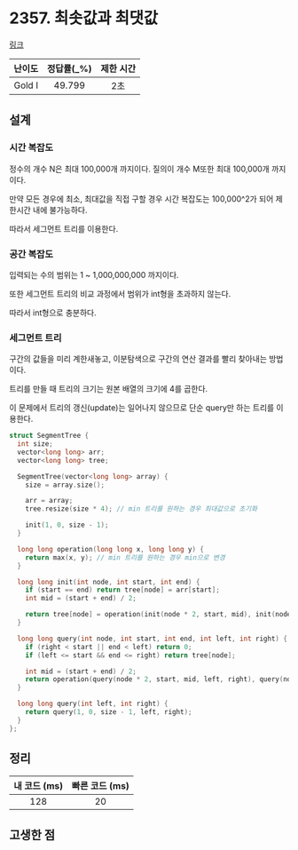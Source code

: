 # 2357. 최솟값과 최댓값

[링크](https://www.acmicpc.net/problem/2357)

| 난이도 | 정답률(\_%) | 제한 시간 |
| :----: | :---------: | :-------: |
| Gold I |   49.799    |    2초    |

## 설계

### 시간 복잡도

정수의 개수 N은 최대 100,000개 까지이다. 질의이 개수 M또한 최대 100,000개 까지이다.

만약 모든 경우에 최소, 최대값을 직접 구할 경우 시간 복잡도는 100,000^2가 되어 제한시간 내에 불가능하다.

따라서 세그먼트 트리를 이용한다.

### 공간 복잡도

입력되는 수의 범위는 1 ~ 1,000,000,000 까지이다.

또한 세그먼트 트리의 비교 과정에서 범위가 int형을 초과하지 않는다.

따라서 int형으로 충분하다.

### 세그먼트 트리

구간의 값들을 미리 계한새놓고, 이분탐색으로 구간의 연산 결과를 빨리 찾아내는 방법이다.

트리를 만들 때 트리의 크기는 원본 배열의 크기에 4를 곱한다.

이 문제에서 트리의 갱신(update)는 일어나지 않으므로 단순 query만 하는 트리를 이용한다.

```cpp
struct SegmentTree {
  int size;
  vector<long long> arr;
  vector<long long> tree;

  SegmentTree(vector<long long> array) {
    size = array.size();

    arr = array;
    tree.resize(size * 4); // min 트리를 원하는 경우 최대값으로 초기화

    init(1, 0, size - 1);
  }

  long long operation(long long x, long long y) {
    return max(x, y); // min 트리를 원하는 경우 min으로 변경
  }

  long long init(int node, int start, int end) {
    if (start == end) return tree[node] = arr[start];
    int mid = (start + end) / 2;

    return tree[node] = operation(init(node * 2, start, mid), init(node * 2 + 1, mid + 1, end));
  }

  long long query(int node, int start, int end, int left, int right) {
    if (right < start || end < left) return 0;
    if (left <= start && end <= right) return tree[node];

    int mid = (start + end) / 2;
    return operation(query(node * 2, start, mid, left, right), query(node * 2 + 1, mid + 1, end, left, right));
  }

  long long query(int left, int right) {
    return query(1, 0, size - 1, left, right);
  }
};
```

## 정리

| 내 코드 (ms) | 빠른 코드 (ms) |
| :----------: | :------------: |
|     128      |       20       |

## 고생한 점
